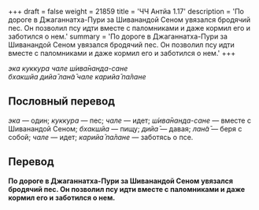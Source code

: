 +++
draft = false
weight = 21859
title = 'ЧЧ Антйа 1.17'
description = 'По дороге в Джаганнатха-Пури за Шиванандой Сеном увязался бродячий пес. Он позволил псу идти вместе с паломниками и даже кормил его и заботился о нем.'
summary = 'По дороге в Джаганнатха-Пури за Шиванандой Сеном увязался бродячий пес. Он позволил псу идти вместе с паломниками и даже кормил его и заботился о нем.'
+++

_эка куккура чале ш́ива̄нанда-сане  
бхакшйа дийа̄ лан̃а̄ чале карийа̄ па̄лане_

## Пословный перевод

_эка_ — один; _куккура_ — пес; _чале_ — идет; _ш́ива̄нанда_\-_сане_ — вместе с Шиванандой Сеном; _бхакшйа_ — пищу; _дийа̄_ — давая; _лан̃а̄_ — беря с собой; _чале_ — идет; _карийа̄_ _па̄лане_ — заботясь о псе.

## Перевод

**По дороге в Джаганнатха-Пури за Шиванандой Сеном увязался бродячий пес. Он позволил псу идти вместе с паломниками и даже кормил его и заботился о нем.**

